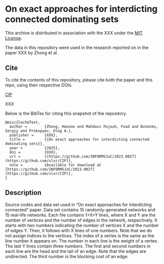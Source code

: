 
# On exact approaches for interdicting connected dominating sets

This archive is distributed in association with the XXX under the [MIT License](LICENSE).

The data in this repository were used in the research reported on in the paper 
XXX by Zhong et al. 

## Cite

To cite the contents of this repository, please cite both the paper and this repo, using their respective DOIs.

[CIP](https://github.com/xlxr/CIP)

XXX

Below is the BibTex for citing this snapshot of the repository.

```
@misc{CacheTest,
  author =        {Zhong, Haonan and Mahdavi Pajouh, Foad and Butenko, Sergiy and Prokopyev, Oleg A.},
  publisher =     {XXX},
  title =         {{On exact approaches for interdicting connected dominating sets}},
  year =          {2025},
  doi =           {XXX},
  url =           {[https://github.com/INFORMSJoC/2023.0027](https://github.com/xlxr/CIP)},
  note =          {Available for download at [https://github.com/INFORMSJoC/2023.0027](https://github.com/xlxr/CIP)},
}  
```

## Description

Source codes and data set used in “On exact approaches for interdicting connected” paper.  Data set contains 15 randomly-generated networks and 15 real-life networks. Each file contains 1+X+Y lines, where X and Y are the number of vertices and the number of edges in the network, respectively. It starts with two numbers indicating the number of vertices X and the number of edges Y. Then, it follows with X lines of one numbers. Note that we do not assign indices to the vertices. The index of a vertex is the same as the line number it appears on. The number in each line is the weight of a vertex. The last Y lines contain three numbers. The first and second numbers in each line are the head and the tail of an edge. Note that the edges are undirected. The third number is the blocking cost of an edge.
